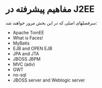 # مفاهیم پیشرفته در J2EE
سرفصلهای اصلی که در این بخش مرور خواهند شد:
* Apache TomEE
* What is Faces!
* MyBatis
* EJB and OPEN EJB
* JPA and JTA
* JBOSS JBPM
* MVC (adv)
* GWT
* no-sql
* JBOSS server and Weblogic server

